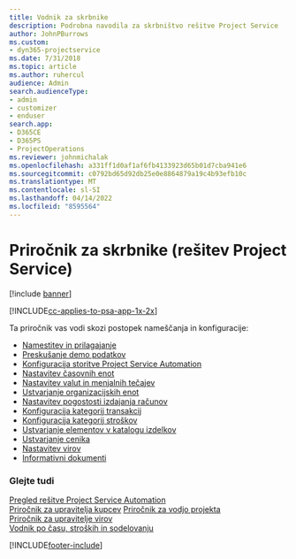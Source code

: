 ```yaml
---
title: Vodnik za skrbnike
description: Podrobna navodila za skrbništvo rešitve Project Service
author: JohnPBurrows
ms.custom:
- dyn365-projectservice
ms.date: 7/31/2018
ms.topic: article
ms.author: ruhercul
audience: Admin
search.audienceType:
- admin
- customizer
- enduser
search.app:
- D365CE
- D365PS
- ProjectOperations
ms.reviewer: johnmichalak
ms.openlocfilehash: a331ff1d0af1af6fb4133923d65b01d7cba941e6
ms.sourcegitcommit: c0792bd65d92db25e0e8864879a19c4b93efb10c
ms.translationtype: MT
ms.contentlocale: sl-SI
ms.lasthandoff: 04/14/2022
ms.locfileid: "8595564"
---
```

# <a name="administrator-guide-project-service"></a>Priročnik za skrbnike (rešitev Project Service)

[!include [banner](../includes/psa-now-project-operations.md)]

[!INCLUDE[cc-applies-to-psa-app-1x-2x](../includes/cc-applies-to-psa-app-1x-2x.md)]

Ta priročnik vas vodi skozi postopek nameščanja in konfiguracije:  
  
- [Namestitev in prilagajanje](install-customize.md)
- [Preskušanje demo podatkov](use-demo-data.md)
- [Konfiguracija storitve Project Service Automation](configure.md)
- [Nastavitev časovnih enot](set-up-time-units.md)
- [Nastavitev valut in menjalnih tečajev](set-up-currencies-exchange-rates.md)
- [Ustvarjanje organizacijskih enot](create-organizational-units.md)
- [Nastavitev pogostosti izdajanja računov](set-up-invoice-frequencies.md)
- [Konfiguracija kategorij transakcij](configure-transaction-categories.md)
- [Konfiguracija kategorij stroškov](configure-expense-categories.md)
- [Ustvarjanje elementov v katalogu izdelkov](create-product-catalog-items.md)
- [Ustvarjanje cenika](create-price-list.md)
- [Nastavitev virov](set-up-resources.md)
- [Informativni dokumenti](white-papers.md)
  
### <a name="see-also"></a>Glejte tudi  
 [Pregled rešitve Project Service Automation](../psa/overview.md)    
 [Priročnik za upravitelja kupcev](../psa/account-manager-guide.md) [Priročnik za vodjo projekta](../psa/project-manager-guide.md)   
 [Priročnik za upravitelje virov](../psa/resource-manager-guide.md)   
 [Vodnik po času, stroških in sodelovanju](../psa/time-expense-collaboration-guide.md)


[!INCLUDE[footer-include](../includes/footer-banner.md)]
